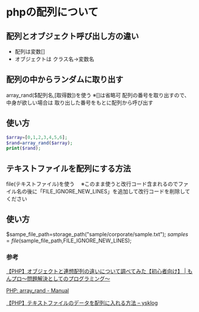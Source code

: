 # phpの配列について

## 配列とオブジェクト呼び出し方の違い

 - 配列は変数[]
 - オブジェクトは クラス名->変数名

## 配列の中からランダムに取り出す
array_rand($配列名,[取得数])を使う
※[]は省略可
配列の番号を取り出すので、中身が欲しい場合は
取り出した番号をもとに配列から呼び出す

## 使い方

```php
$array=[0,1,2,3,4,5,6];
$rand=array_rand($array);
print($rand);
```

## テキストファイルを配列にする方法
file(テキストファイル)を使う　
※このまま使うと改行コード含まれるのでファイル名の後に「FILE_IGNORE_NEW_LINES」を追加して改行コードを削除してください

## 使い方

$sampe_file_path=storage_path("sample/corporate/sample.txt");
$samples=file($sample_file_path,FILE_IGNORE_NEW_LINES);

### 参考

[【PHP】オブジェクトと連想配列の違いについて調べてみた【初心者向け】 \| もんプロ～問題解決としてのプログラミング〜](https://coinbaby8.com/different-between-object-and-array.html)

[PHP: array\_rand \- Manual](https://www.php.net/manual/ja/function.array-rand.php)

[【PHP】テキストファイルのデータを配列に入れる方法 – ysklog](https://ysklog.net/php/1039.html)